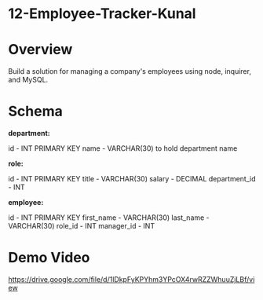 # 12-Employee-Tracker-Kunal

# Overview
Build a solution for managing a company's employees using node, inquirer, and MySQL.

# Schema

**department:**

id - INT PRIMARY KEY
name - VARCHAR(30) to hold department name

**role:**

id - INT PRIMARY KEY
title - VARCHAR(30) 
salary - DECIMAL 
department_id - INT 

**employee:**

id - INT PRIMARY KEY
first_name - VARCHAR(30) 
last_name - VARCHAR(30) 
role_id - INT 
manager_id - INT


# Demo Video
https://drive.google.com/file/d/1lDkpFyKPYhm3YPcOX4rwRZZWhuuZjLBf/view
